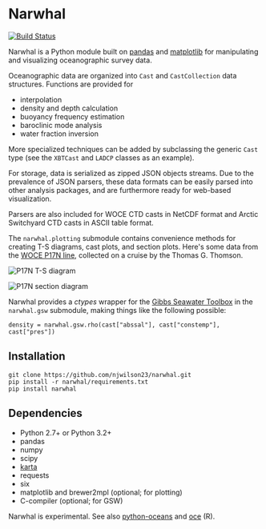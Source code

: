 # Narwhal

[![Build Status](https://travis-ci.org/njwilson23/narwhal.svg?branch=master)](https://travis-ci.org/njwilson23/narwhal)

Narwhal is a Python module built on [pandas](http://pandas.pydata.org/) and
[matplotlib](http://matplotlib.org/) for manipulating and visualizing
oceanographic survey data.

Oceanographic data are organized into `Cast` and `CastCollection` data structures. Functions are provided for

- interpolation
- density and depth calculation
- buoyancy frequency estimation
- baroclinic mode analysis
- water fraction inversion

More specialized techniques can be added by subclassing the generic
`Cast` type (see the `XBTCast` and `LADCP` classes as an example).

For storage, data is serialized as zipped JSON objects streams. Due to the
prevalence of JSON parsers, these data formats can be easily parsed into other
analysis packages, and are furthermore ready for web-based visualization.

Parsers are also included for WOCE CTD casts in NetCDF format and Arctic
Switchyard CTD casts in ASCII table format.

The `narwhal.plotting` submodule contains convenience methods for creating T-S
diagrams, cast plots, and section plots. Here's some data from the [WOCE P17N
line](http://cchdo.ucsd.edu/cruise/325021_1), collected on a cruise by the
Thomas G. Thomson.

![P17N T-S diagram](https://rawgit.com/njwilson23/narwhal/gh-pages/ts-demo.png)

![P17N section diagram](https://rawgit.com/njwilson23/narwhal/gh-pages/section-demo.png)

Narwhal provides a *ctypes* wrapper for the
[Gibbs Seawater Toolbox](http://www.teos-10.org/pubs/gsw/html/gsw_contents.html)
in the `narwhal.gsw` submodule, making things like the following possible:

    density = narwhal.gsw.rho(cast["abssal"], cast["constemp"], cast["pres"])

## Installation

    git clone https://github.com/njwilson23/narwhal.git
    pip install -r narwhal/requirements.txt
    pip install narwhal

## Dependencies

- Python 2.7+ or Python 3.2+
- pandas
- numpy
- scipy
- [karta](https://github.com/njwilson23/karta)
- requests
- six
- matplotlib and brewer2mpl (optional; for plotting)
- C-compiler (optional; for GSW)

Narwhal is experimental. See also
[python-oceans](https://github.com/ocefpaf/python-oceans) and
[oce](https://github.com/dankelley/oce) (R).

